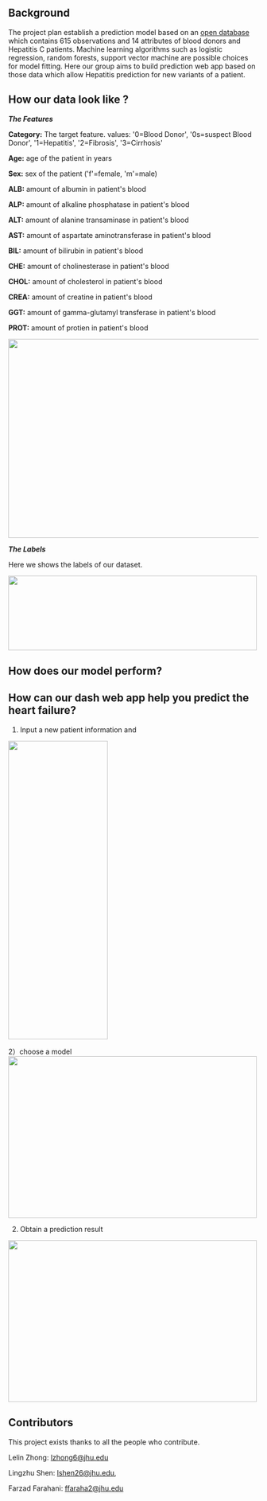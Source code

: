 ## Background
The project plan establish a prediction model based on an [open database](https://www.kaggle.com/fedesoriano/heart-failure-prediction) which contains  615 observations and 14 attributes of blood donors and Hepatitis C patients. Machine learning algorithms such as logistic regression, random forests, support vector machine are possible choices for model fitting. Here our group aims to build prediction web app based on those data which allow Hepatitis prediction for new variants of a patient. 


## How our data look like ?

***The Features***

**Category:** The target feature. values: '0=Blood Donor', '0s=suspect Blood Donor', '1=Hepatitis', '2=Fibrosis', '3=Cirrhosis'

**Age:** age of the patient in years

**Sex:** sex of the patient ('f'=female, 'm'=male)

**ALB:** amount of albumin in patient's blood

**ALP:** amount of alkaline phosphatase in patient's blood

**ALT:** amount of alanine transaminase in patient's blood

**AST:** amount of aspartate aminotransferase in patient's blood

**BIL:** amount of bilirubin in patient's blood

**CHE:** amount of cholinesterase in patient's blood

**CHOL:** amount of cholesterol in patient's blood

**CREA:** amount of creatine in patient's blood

**GGT:** amount of gamma-glutamyl transferase in patient's blood

**PROT:** amount of protien in patient's blood

<img width="900" height="400" src=https://github.com/fvfarahani/LeLiFa/blob/08f7dde69a22d2b2c460367c5426c9591cc68f0c/Figure/Features.png>

***The Labels***

Here we shows the labels of our dataset. 

<img width="500" height="150" src=https://github.com/fvfarahani/LeLiFa/blob/598561f1199ab07989c6fc6cfacc8018143db78e/Figure/Labels.png>


## How does our model perform?



## How can our dash web app help you predict the heart failure?

1) Input a new patient information and 
<img width="200" height="600" src=https://github.com/fvfarahani/LeLiFa/blob/600a29a8c016bfecdf091391f24aa5298bf0d808/Figure/dash1.png>

2）choose a model 
<img width="500" height="325" src=https://github.com/fvfarahani/LeLiFa/blob/600a29a8c016bfecdf091391f24aa5298bf0d808/Figure/dash2.png>

2) Obtain a prediction result
<img width="500" height="325" src=https://github.com/fvfarahani/LeLiFa/blob/600a29a8c016bfecdf091391f24aa5298bf0d808/Figure/dash3.png>


## Contributors
This project exists thanks to all the people who contribute. 
 
Lelin Zhong: lzhong6@jhu.edu

Lingzhu Shen: lshen26@jhu.edu, 

Farzad Farahani: ffaraha2@jhu.edu